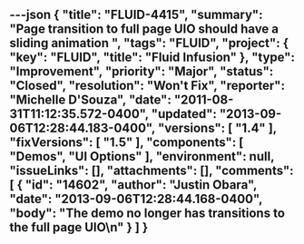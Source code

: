 ---json
{
  "title": "FLUID-4415",
  "summary": "Page transition to full page UIO should have a sliding animation ",
  "tags": "FLUID",
  "project": {
    "key": "FLUID",
    "title": "Fluid Infusion"
  },
  "type": "Improvement",
  "priority": "Major",
  "status": "Closed",
  "resolution": "Won't Fix",
  "reporter": "Michelle D'Souza",
  "date": "2011-08-31T11:12:35.572-0400",
  "updated": "2013-09-06T12:28:44.183-0400",
  "versions": [
    "1.4"
  ],
  "fixVersions": [
    "1.5"
  ],
  "components": [
    "Demos",
    "UI Options"
  ],
  "environment": null,
  "issueLinks": [],
  "attachments": [],
  "comments": [
    {
      "id": "14602",
      "author": "Justin Obara",
      "date": "2013-09-06T12:28:44.168-0400",
      "body": "The demo no longer has transitions to the full page UIO\n"
    }
  ]
}
---

        